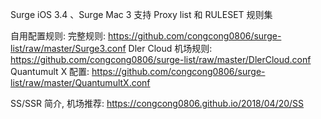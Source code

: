 Surge iOS 3.4 、Surge Mac 3 支持 Proxy list 和 RULESET 规则集

自用配置规则:
完整规则: https://github.com/congcong0806/surge-list/raw/master/Surge3.conf
Dler Cloud 机场规则: https://github.com/congcong0806/surge-list/raw/master/DlerCloud.conf
Quantumult X 配置: https://github.com/congcong0806/surge-list/raw/master/QuantumultX.conf

SS/SSR 简介, 机场推荐: https://congcong0806.github.io/2018/04/20/SS